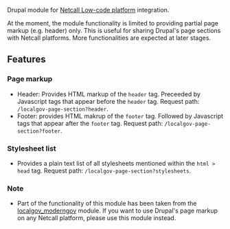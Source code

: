Drupal module for [Netcall Low-code platform](https://www.netcall.com/) integration.

At the moment, the module functionality is limited to providing partial page markup (e.g. header) only.  This is useful for sharing Drupal's page sections with Netcall platforms.  More functionalities are expected at later stages.

## Features
### Page markup
- Header: Provides HTML markup of the `header` tag.  Preceeded by Javascript tags that appear before the `header` tag.  Request path: `/localgov-page-section?header`.
- Footer: provides HTML makrup of the `footer` tag.  Followed by Javascript tags that appear after the `footer` tag.  Request path: `/localgov-page-section?footer`.

### Stylesheet list
- Provides a plain text list of all stylesheets mentioned within the `html > head` tag.  Request path: `/localgov-page-section?stylesheets`.

### Note
- Part of the functionality of this module has been taken from the [localgov_moderngov](https://github.com/localgovdrupal/localgov_moderngov) module.  If you want to use Drupal's page markup on any Netcall platform, please use this module instead.
